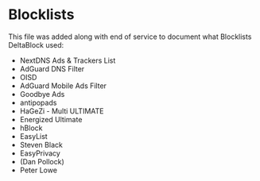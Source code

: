 # Blocklists
This file was added along with end of service to document what Blocklists DeltaBlock used:<br>
- NextDNS Ads & Trackers List
- AdGuard DNS Filter
- OISD
- AdGuard Mobile Ads Filter
- Goodbye Ads
- antipopads
- HaGeZi - Multi ULTIMATE
- Energized Ultimate
- hBlock
- EasyList
- Steven Black
- EasyPrivacy
- (Dan Pollock)
- Peter Lowe
